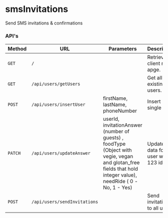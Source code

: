 # smsInvitations

Send SMS invitations &amp; confirmations

### API's

| Method  | URL                          | Parameters                                                                                                           | Description                       |
| ------- | ---------------------------- | -------------------------------------------------------------------------------------------------------------------- | --------------------------------- |
| `GET`   | `/`                          |                                                                                                                      | Retrieve client main apge.        |
| `GET`   | `/api/users/getUsers`        |                                                                                                                      | Get all existing users.           |
| `POST`  | `/api/users/insertUser`      | firstName, lastName, phoneNumber                                                                                     | Insert single user.               |
| `PATCH` | `/api/users/updateAnswer`    | userId, invitationAnswer (number of guests) , foodType (Object with vegie, vegan and glotan_free fields that hold integer value), needRide ( 0 -No, 1 - Yes)  | Update data for user with 123 id. |
| `POST`  | `/api/users/sendInvitations` |                                                                                          | Send invitations to all users.    |
